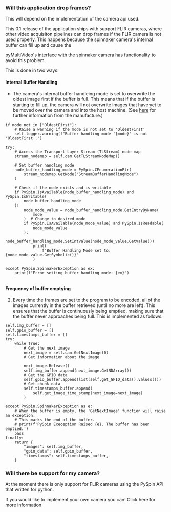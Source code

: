 
### Will this application drop frames?

This will depend on the implementation of the camera api used.

This 0.1 release of the application ships with support FLIR cameras, where other video acquisiton pipelines can drop frames if the FLIR camera is not used properly.
This happens because the spinnaker camera's internal buffer can fill up and cause the

pyMultiVideo's interface with the spinnaker camera has functionality to avoid this problem.

This is done in two ways:

#### Internal Buffer Handling

- The camera's internal buffer handleing mode is set to overwrite the oldest image first if the buffer is full. This means that if the buffer is starting to fill up, the camera will not overwrite images that have yet to be moved over the camera and into the host machine. (See [here](https://www.teledynevisionsolutions.com/en-gb/support/support-center/application-note/iis/understanding-buffer-handling/) for further information from the manufacture.)

```
if mode not in ["OldestFirst"]:
    # Raise a warning if the mode is not set to 'OldestFirst'
    self.logger.warning(f"Buffer handling mode '{mode}' is not 'OldestFirst'.")

try:
    # Access the Transport Layer Stream (TLStream) node map
    stream_nodemap = self.cam.GetTLStreamNodeMap()

    # Set buffer handling mode
    node_buffer_handling_mode = PySpin.CEnumerationPtr(
        stream_nodemap.GetNode("StreamBufferHandlingMode")
    )

    # Check if the node exists and is writable
    if PySpin.IsAvailable(node_buffer_handling_mode) and PySpin.IsWritable(
        node_buffer_handling_mode
    ):
        node_mode_value = node_buffer_handling_mode.GetEntryByName(
            mode
        )  # Change to desired mode
        if PySpin.IsAvailable(node_mode_value) and PySpin.IsReadable(
            node_mode_value
        ):
            node_buffer_handling_mode.SetIntValue(node_mode_value.GetValue())
            print(
                f"Buffer Handling Mode set to: {node_mode_value.GetSymbolic()}"
            )

except PySpin.SpinnakerException as ex:
    print(f"Error setting buffer handling mode: {ex}")


```

#### Frequency of buffer emptying

2. Every time the frames are set to the program to be encoded, all of the images currently in the buffer retrieved (until no more are left). This ensures that the buffer is continuously being emptied, making sure that the buffer never approaches being full.
This is implemented as follows.

```
self.img_buffer = []
self.gpio_buffer = []
self.timestamps_buffer = []
try:
    while True:
        # Get the next image
        next_image = self.cam.GetNextImage(0)
        # Get information about the image

        next_image.Release()
        self.img_buffer.append(next_image.GetNDArray())
        # Get the GPIO data
        self.gpio_buffer.append(list(self.get_GPIO_data().values()))
        # Get chunk data
        self.timestamps_buffer.append(
            self.get_image_time_stamp(next_image=next_image)
        )

except PySpin.SpinnakerException as e:
    # When the buffer is empty, the 'GetNextImage' function will raise an exception.
    # This marks the end of the buffer.
    # print(f'PySpin Exeception Raised {e}. The buffer has been emptied.')
    pass
finally:
    return {
        "images": self.img_buffer,
        "gpio_data": self.gpio_buffer,
        "timestamps": self.timestamps_buffer,
    }
```

### Will there be support for my camera?

At the moment there is only support for FLIR cameras using the PySpin API that written for python.

If you would like to implement your own camera you can! Click here for more information
